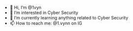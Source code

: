 - 👋 Hi, I’m @1vyn
- 👀 I’m interested in Cyber Security
- 🌱 I’m currently learning anything related to Cyber Security
- 📫 How to reach me: @1.vynn on IG

<!---
1vyn/1vyn is a ✨ special ✨ repository because its `README.md` (this file) appears on your GitHub profile.
You can click the Preview link to take a look at your changes.
--->
